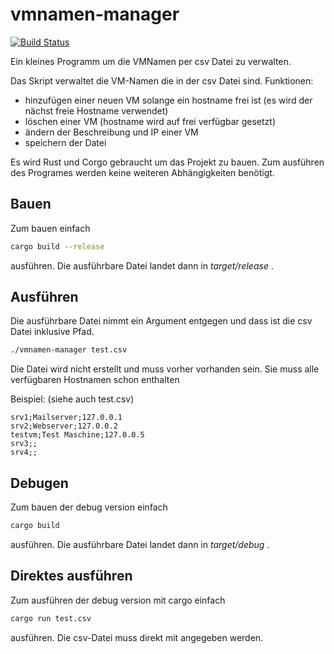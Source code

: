 # vmnamen-manager

[![Build Status](https://travis-ci.org/alex1702/vmnamen-manager.svg?branch=master)](https://travis-ci.org/alex1702/vmnamen-manager)

Ein kleines Programm um die VMNamen per csv Datei zu verwalten.



Das Skript verwaltet die VM-Namen die in der csv Datei sind.
Funktionen:
- hinzufügen einer neuen VM solange ein hostname frei ist (es wird der nächst freie Hostname verwendet)
- löschen einer VM (hostname wird auf frei verfügbar gesetzt)
- ändern der Beschreibung und IP einer VM
- speichern der Datei

Es wird Rust und Corgo gebraucht um das Projekt zu bauen. Zum ausführen des Programes werden keine weiteren Abhängigkeiten benötigt.

## Bauen

Zum bauen einfach 
```bash
cargo build --release
```
ausführen. Die ausführbare Datei landet dann in *target/release* .

## Ausführen

Die ausführbare Datei nimmt ein Argument entgegen und dass ist die csv Datei inklusive Pfad.

```bash
./vmnamen-manager test.csv
```

Die Datei wird nicht erstellt und muss vorher vorhanden sein.
Sie muss alle verfügbaren Hostnamen schon enthalten

Beispiel: (siehe auch test.csv)
```csv
srv1;Mailserver;127.0.0.1
srv2;Webserver;127.0.0.2
testvm;Test Maschine;127.0.0.5
srv3;;
srv4;;
```

## Debugen

Zum bauen der debug version einfach

```bash
cargo build
```
ausführen. Die ausführbare Datei landet dann in *target/debug* .

## Direktes ausführen

Zum ausführen der debug version mit cargo einfach

```bash
cargo run test.csv
```
ausführen. Die csv-Datei muss direkt mit angegeben werden.




